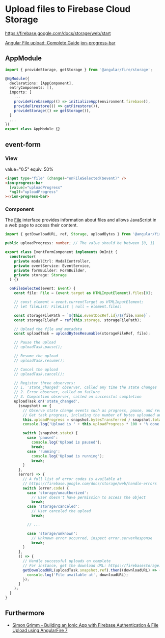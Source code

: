 # Upload files to Firebase Cloud Storage

https://firebase.google.com/docs/storage/web/start

[Angular File upload: Complete Guide](https://blog.angular-university.io/angular-file-upload/)
[ion-progress-bar](https://ionicframework.com/docs/api/progress-bar)

## AppModule

```ts
import { provideStorage, getStorage } from '@angular/fire/storage';

@NgModule({
  declarations: [AppComponent],
  entryComponents: [],
  imports: [
    ...
    provideFirebaseApp(() => initializeApp(environment.firebase)),
    provideFirestore(() => getFirestore()),
    provideStorage(() => getStorage()),
  ]
  ...
})
export class AppModule {}
```

## event-form

### View

value="0.5" equiv. 50%

```html
<input type="file" (change)="onFileSelected($event)" />
<ion-progress-bar
  [value]="uploadProgress"
  *ngIf="uploadProgress"
></ion-progress-bar>
```

### Component

The [File](https://developer.mozilla.org/en-US/docs/Web/API/File) interface provides information about files and allows JavaScript in a web page to access their content.

```ts
import { getDownloadURL, ref, Storage, uploadBytes } from '@angular/fire/storage';

public uploadProgress: number; // The value should be between [0, 1]

export class EventFormComponent implements OnInit {
  constructor(
    private modalCtrl: ModalController,
    private eventService: EventService,
    private formBuilder: FormBuilder,
    private storage: Storage
  ) {}

  onFileSelected(event: Event) {
    const file: File = (event.target as HTMLInputElement).files[0];

    // const element = event.currentTarget as HTMLInputElement;
    // let fileList: FileList | null = element.files;

    const storageFilePath = `${this.eventDocRef.id}/${file.name}`;
    const storageFileRef = ref(this.storage, storageFilePath);

    // Upload the file and metadata
    const uploadTask = uploadBytesResumable(storageFileRef, file);

    // Pause the upload
    // uploadTask.pause();

    // Resume the upload
    // uploadTask.resume();

    // Cancel the upload
    // uploadTask.cancel();

    // Register three observers:
    // 1. 'state_changed' observer, called any time the state changes
    // 2. Error observer, called on failure
    // 3. Completion observer, called on successful completion
    uploadTask.on('state_changed',
      (snapshot) => {
        // Observe state change events such as progress, pause, and resume
        // Get task progress, including the number of bytes uploaded and the total number of bytes to be uploaded
        this.uploadProgress = snapshot.bytesTransferred / snapshot.totalBytes;
        console.log('Upload is ' + this.uploadProgress * 100 + '% done');

        switch (snapshot.state) {
          case 'paused':
            console.log('Upload is paused');
            break;
          case 'running':
            console.log('Upload is running');
            break;
        }
      },
      (error) => {
        // A full list of error codes is available at
        // https://firebase.google.com/docs/storage/web/handle-errors
        switch (error.code) {
          case 'storage/unauthorized':
            // User doesn't have permission to access the object
            break;
          case 'storage/canceled':
            // User canceled the upload
            break;

          // ...

          case 'storage/unknown':
            // Unknown error occurred, inspect error.serverResponse
            break;
        }
      },
      () => {
        // Handle successful uploads on complete
        // For instance, get the download URL: https://firebasestorage.googleapis.com/...
        getDownloadURL(uploadTask.snapshot.ref).then((downloadURL) => {
          console.log('File available at', downloadURL);
        });
      }
    );
  }
}
```

## Furthermore

- [Simon Grimm - Building an Ionic App with Firebase Authentication & File Upload using AngularFire 7](https://devdactic.com/ionic-firebase-auth-upload/)
